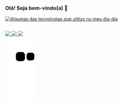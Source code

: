 ### Olá! Seja bem-vindo(a) 👋


[![Algumas das tecnologias que utilizo no meu dia-dia](https://skillicons.dev/icons?i=jenkins,nodejs,express,spring,docker,html,css,bootstrap,tailwind,js,ts,react,nextjs)]()


##

<div>
<a href="mailto: rickdev.contato@gmail.com" target="_blank"><img src="https://img.shields.io/badge/Gmail-D14836?style=for-the-badge&logo=gmail&logoColor=white">
<a href="https://www.instagram.com/rick.stt/" target="_blank"><img src="https://img.shields.io/badge/Instagram-E4405F?style=for-the-badge&logo=instagram&logoColor=white">
<a href="https://www.linkedin.com/in/rickstt" target="_blank"><img src="https://img.shields.io/badge/LinkedIn-0077B5?style=for-the-badge&logo=linkedin&logoColor=white">


</div>


  
![Snake animation](https://github.com/rickstt/rickstt/blob/output/github-contribution-grid-snake.svg)


